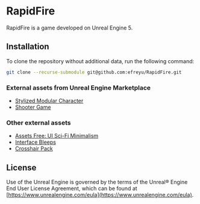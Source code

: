 # RapidFire
RapidFire is a game developed on Unreal Engine 5.

## Installation
To clone the repository without additional data, run the following command:
```bash
git clone --recurse-submodule git@github.com:efreyu/RapidFire.git
```


### External assets from Unreal Engine Marketplace
- [Stylized Modular Character](https://www.unrealengine.com/marketplace/en-US/product/stylized-modular-character)
- [Shooter Game](https://www.unrealengine.com/marketplace/en-US/item/fea72c38b29841e592f9ed2007a9d756)
### Other external assets
- [Assets Free: UI Sci-Fi Minimalism](https://wenrexa.itch.io/nesia01)
- [Interface Bleeps](https://bleeoop.itch.io/interface-bleeps)
- [Crosshair Pack](https://void1gaming.itch.io/free-mega-crosshairs-pack)

## License
Use of the Unreal Engine is governed by the terms of the Unreal® Engine End User License Agreement, which can be found at [https://www.unrealengine.com/eula](https://www.unrealengine.com/eula).